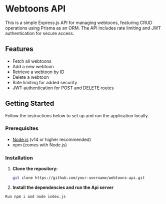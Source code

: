 # Webtoons API

This is a simple Express.js API for managing webtoons, featuring CRUD operations using Prisma as an ORM. The API includes rate limiting and JWT authentication for secure access.

## Features

- Fetch all webtoons
- Add a new webtoon
- Retrieve a webtoon by ID
- Delete a webtoon
- Rate limiting for added security
- JWT authentication for POST and DELETE routes

## Getting Started

Follow the instructions below to set up and run the application locally.

### Prerequisites

- [Node.js](https://nodejs.org/) (v14 or higher recommended)
- npm (comes with Node.js)

### Installation

1. **Clone the repository:**

   ```bash
   git clone https://github.com/your-username/webtoons-api.git
2. **Install the dependencies and run the Api server**
 ```bash
Run npm i and node index.js
